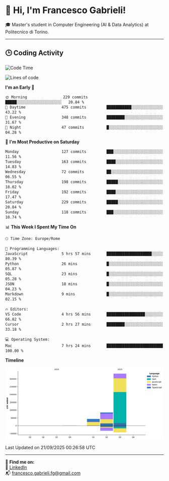 # 👋 Hi, I'm Francesco Gabrieli!

🎓 Master's student in Computer Engineering (AI & Data Analytics) at Politecnico di Torino.  

---

## 🕒 Coding Activity

<!--START_SECTION:waka-->
![Code Time](http://img.shields.io/badge/Code%20Time-142%20hrs%2043%20mins-blue)

![Lines of code](https://img.shields.io/badge/From%20Hello%20World%20I%27ve%20Written-461.5%20thousand%20lines%20of%20code-blue)

**I'm an Early 🐤** 

```text
🌞 Morning                229 commits         █████░░░░░░░░░░░░░░░░░░░░   20.84 % 
🌆 Daytime                475 commits         ███████████░░░░░░░░░░░░░░   43.22 % 
🌃 Evening                348 commits         ████████░░░░░░░░░░░░░░░░░   31.67 % 
🌙 Night                  47 commits          █░░░░░░░░░░░░░░░░░░░░░░░░   04.28 % 
```
📅 **I'm Most Productive on Saturday** 

```text
Monday                   127 commits         ███░░░░░░░░░░░░░░░░░░░░░░   11.56 % 
Tuesday                  163 commits         ████░░░░░░░░░░░░░░░░░░░░░   14.83 % 
Wednesday                72 commits          ██░░░░░░░░░░░░░░░░░░░░░░░   06.55 % 
Thursday                 198 commits         █████░░░░░░░░░░░░░░░░░░░░   18.02 % 
Friday                   192 commits         ████░░░░░░░░░░░░░░░░░░░░░   17.47 % 
Saturday                 229 commits         █████░░░░░░░░░░░░░░░░░░░░   20.84 % 
Sunday                   118 commits         ███░░░░░░░░░░░░░░░░░░░░░░   10.74 % 
```


📊 **This Week I Spent My Time On** 

```text
🕑︎ Time Zone: Europe/Rome

💬 Programming Languages: 
JavaScript               5 hrs 57 mins       ████████████████████░░░░░   80.39 % 
Python                   26 mins             █░░░░░░░░░░░░░░░░░░░░░░░░   05.87 % 
SQL                      23 mins             █░░░░░░░░░░░░░░░░░░░░░░░░   05.28 % 
JSON                     18 mins             █░░░░░░░░░░░░░░░░░░░░░░░░   04.23 % 
Markdown                 9 mins              █░░░░░░░░░░░░░░░░░░░░░░░░   02.15 % 

🔥 Editors: 
VS Code                  4 hrs 56 mins       █████████████████░░░░░░░░   66.82 % 
Cursor                   2 hrs 27 mins       ████████░░░░░░░░░░░░░░░░░   33.18 % 

💻 Operating System: 
Mac                      7 hrs 24 mins       █████████████████████████   100.00 % 
```

**Timeline**

![Lines of Code chart](https://raw.githubusercontent.com/francescogabrieli/francescogabrieli/main/assets/bar_graph.png)


 Last Updated on 21/09/2025 00:26:58 UTC
<!--END_SECTION:waka-->


---



🔗 **Find me on:**  
💼 [LinkedIn](https://www.linkedin.com/in/francesco-gabrieli)  
📬 francesco.gabrieli.fg@gmail.com  



